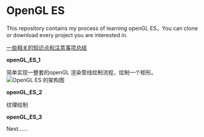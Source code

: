# OpenGL ES
This repository contains my process of learning openGL ES，You can clone or download every project you are interested in.


[一些相关的知识点和注意事项总结](https://www.jianshu.com/nb/28826542)


__openGL_ES_1__

简单实现一整套的openGL 渲染管线绘制流程，绘制一个矩形。
![OpenGL ES 的架构图](http://7xl8d9.com1.z0.glb.clouddn.com/20140419232818.png)    

__openGL_ES_2__

纹理绘制

__openGL_ES_3__

Next......




